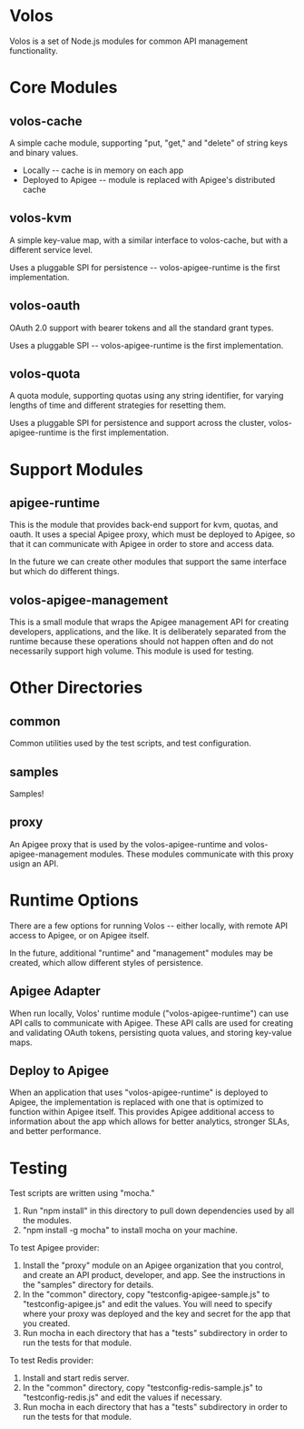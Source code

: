 # Volos

Volos is a set of Node.js modules for common API management functionality.

# Core Modules

## volos-cache

A simple cache module, supporting "put, "get," and "delete" of string keys and binary values.

* Locally -- cache is in memory on each app
* Deployed to Apigee -- module is replaced with Apigee's distributed cache

## volos-kvm

A simple key-value map, with a similar interface to volos-cache, but with a different service level.

Uses a pluggable SPI for persistence -- volos-apigee-runtime is the first implementation.

## volos-oauth

OAuth 2.0 support with bearer tokens and all the standard grant types.

Uses a pluggable SPI -- volos-apigee-runtime is the first implementation.

## volos-quota

A quota module, supporting quotas using any string identifier, for varying lengths of time and
different strategies for resetting them.

Uses a pluggable SPI for persistence and support across the cluster, volos-apigee-runtime is the first implementation.

# Support Modules

## apigee-runtime

This is the module that provides back-end support for kvm, quotas, and oauth. It uses a special Apigee
proxy, which must be deployed to Apigee, so that it can communicate with Apigee in order to store and
access data.

In the future we can create other modules that support the same interface but which do different things.

## volos-apigee-management

This is a small module that wraps the Apigee management API for creating developers, applications, and the like.
It is deliberately separated from the runtime because these operations should not happen often and do
not necessarily support high volume. This module is used for testing.

# Other Directories

## common

Common utilities used by the test scripts, and test configuration.

## samples

Samples!

## proxy

An Apigee proxy that is used by the volos-apigee-runtime and volos-apigee-management modules. These modules
communicate with this proxy usign an API.

# Runtime Options

There are a few options for running Volos -- either locally, with remote API access to Apigee, or on Apigee
itself.

In the future, additional "runtime" and "management" modules may be created, which allow different styles of
persistence.

## Apigee Adapter

When run locally, Volos' runtime module ("volos-apigee-runtime")
can use API calls to communicate with Apigee. These API calls are
used for creating and validating OAuth tokens, persisting quota values, and storing key-value maps.

## Deploy to Apigee

When an application that uses "volos-apigee-runtime" is deployed to Apigee, the implementation is replaced
with one that is optimized to function within Apigee itself. This provides Apigee additional access to information
about the app which allows for better analytics, stronger SLAs, and better performance.

# Testing

Test scripts are written using "mocha."

1) Run "npm install" in this directory to pull down dependencies used by all the modules.
2) "npm install -g mocha" to install mocha on your machine.

To test Apigee provider:

1) Install the "proxy" module on an Apigee organization that you control, and create an API product, developer, and app.
See the instructions in the "samples" directory for details.
2) In the "common" directory, copy "testconfig-apigee-sample.js" to "testconfig-apigee.js" and edit the values. You will
need to specify where your proxy was deployed and the key and secret for the app that you created.
3) Run mocha in each directory that has a "tests" subdirectory in order to run the tests for that module.

To test Redis provider:

1) Install and start redis server.
2) In the "common" directory, copy "testconfig-redis-sample.js" to "testconfig-redis.js" and edit the values if
necessary.
3) Run mocha in each directory that has a "tests" subdirectory in order to run the tests for that module.

